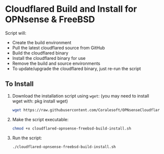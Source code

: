 # Cloudflared Build and Install for OPNsense & FreeBSD

Script will:<br>
- Create the build environment<br>
- Pull the latest cloudflared source from GitHub<br>
- Build the cloudflared binary<br>
- Install the cloudflared binary for use<br>
- Remove the build and source environments<br>
- To update/upgrade the cloudflared binary, just re-run the script

## To Install

1. Download the installation script using `wget`: (you may need to install wget with: pkg install wget)
    ```bash
    wget https://raw.githubusercontent.com/Coralesoft/OPNsenseCloudflared/main/cloudflared-opnsense-freebsd-build-install.sh
    ```

2. Make the script executable:
    ```bash
    chmod +x cloudflared-opnsense-freebsd-build-install.sh
    ```

3. Run the script:
    ```bash
    ./cloudflared-opnsense-freebsd-build-install.sh
    ```
